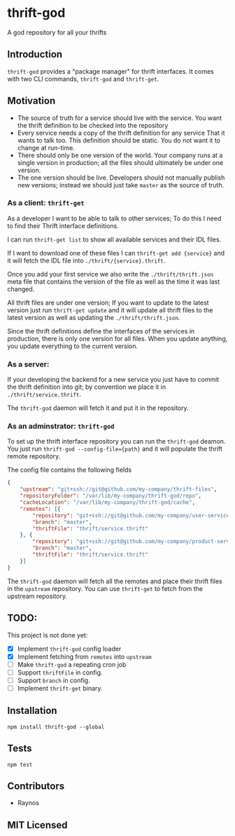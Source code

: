 # thrift-god

<!--
    [![build status][build-png]][build]
    [![Coverage Status][cover-png]][cover]
    [![Davis Dependency status][dep-png]][dep]
-->

<!-- [![NPM][npm-png]][npm] -->

A god repository for all your thrifts

## Introduction

`thrift-god` provides a "package manager" for thrift interfaces.
It comes with two CLI commands, `thrift-god` and `thrift-get`.

## Motivation

 - The source of truth for a service should live with the service.
    You want the thrift definition to be checked into the repository
 - Every service needs a copy of the thrift definition for any service
    That it wants to talk too. This definition should be static. You
    do not want it to change at run-time.
 - There should only be one version of the world. Your company runs at
    a single version in production; all the files should ultimately be
    under one version.
 - The one version should be live. Developers should not manually publish
    new versions; instead we should just take `master` as the source of
    truth.

### As a client: `thrift-get`

As a developer I want to be able to talk to other services;
To do this I need to find their Thrift interface definitions.

I can run `thrift-get list` to show all available services
and their IDL files.

If I want to download one of these files I can
`thrift-get add {service}` and it will fetch the IDL file into
`./thrift/{service}.thrift`. 

Once you add your first service we also write the
`./thrift/thrift.json` meta file that contains the version of
the file as well as the time it was last changed. 

All thrift files are under one version; If you want to update
to the latest version just run `thrift-get update` and it will
update all thrift files to the latest version as well as updating
the `./thrift/thrift.json`.

Since the thrift definitions define the interfaces of the services
in production, there is only one version for all files. When you
update anything, you update everything to the current version.

### As a server:

If your developing the backend for a new service you just have
to commit the thrift definition into git; by convention we place
it in `./thrift/service.thrift`.

The `thrift-god` daemon will fetch it and put it in the repository.

### As an adminstrator: `thrift-god`

To set up the thrift interface repository you can run the
`thrift-god` deamon. You just run `thrift-god --config-file={path}`
and it will populate the thrift remote repository.

The config file contains the following fields

```json
{
    "upstream": "git+ssh://git@github.com/my-company/thrift-files",
    "repositoryFolder": "/var/lib/my-company/thrift-god/repo",
    "cacheLocation": "/var/lib/my-company/thrift-god/cache",
    "remotes": [{
        "repository": "git+ssh://git@github.com/my-company/user-service",
        "branch": "master",
        "thriftFile": "thrift/service.thrift"
    }, {
        "repository": "git+ssh://git@github.com/my-company/product-service",
        "branch": "master",
        "thriftFile": "thrift/service.thrift"
    }]
}
```

The `thrift-god` daemon will fetch all the remotes and place their thrift
files in the `upstream` repository. You can use `thrift-get` to fetch from
the upstream repository.

## TODO:

This project is not done yet:

 - [x] Implement `thrift-god` config loader
 - [x] Implement fetching from `remotes` into `upstream`
 - [ ] Make `thrift-god` a repeating cron job
 - [ ] Support `thriftFile` in config.
 - [ ] Support `branch` in config.
 - [ ] Implement `thrift-get` binary.

## Installation

`npm install thrift-god --global`

## Tests

`npm test`

## Contributors

 - Raynos

## MIT Licensed

  [build-png]: https://secure.travis-ci.org/Raynos/thrift-god.png
  [build]: https://travis-ci.org/Raynos/thrift-god
  [cover-png]: https://coveralls.io/repos/Raynos/thrift-god/badge.png
  [cover]: https://coveralls.io/r/Raynos/thrift-god
  [dep-png]: https://david-dm.org/Raynos/thrift-god.png
  [dep]: https://david-dm.org/Raynos/thrift-god
  [npm-png]: https://nodei.co/npm/thrift-god.png?stars&downloads
  [npm]: https://nodei.co/npm/thrift-god
